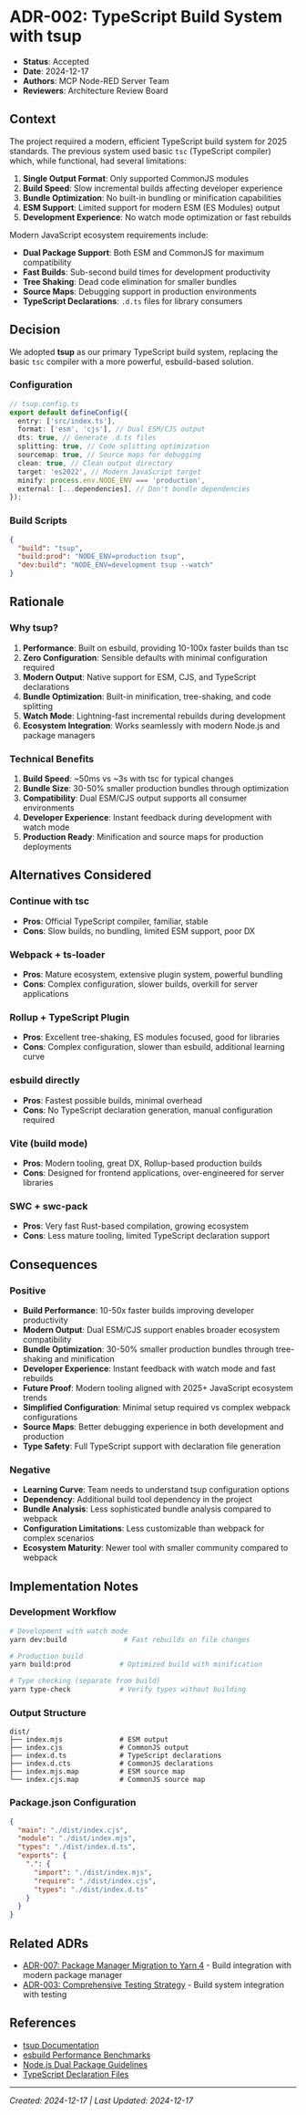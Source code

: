# ADR-002: TypeScript Build System with tsup

- **Status**: Accepted
- **Date**: 2024-12-17
- **Authors**: MCP Node-RED Server Team
- **Reviewers**: Architecture Review Board

## Context

The project required a modern, efficient TypeScript build system for 2025
standards. The previous system used basic `tsc` (TypeScript compiler) which,
while functional, had several limitations:

1. **Single Output Format**: Only supported CommonJS modules
2. **Build Speed**: Slow incremental builds affecting developer experience
3. **Bundle Optimization**: No built-in bundling or minification capabilities
4. **ESM Support**: Limited support for modern ESM (ES Modules) output
5. **Development Experience**: No watch mode optimization or fast rebuilds

Modern JavaScript ecosystem requirements include:

- **Dual Package Support**: Both ESM and CommonJS for maximum compatibility
- **Fast Builds**: Sub-second build times for development productivity
- **Tree Shaking**: Dead code elimination for smaller bundles
- **Source Maps**: Debugging support in production environments
- **TypeScript Declarations**: `.d.ts` files for library consumers

## Decision

We adopted **tsup** as our primary TypeScript build system, replacing the basic
`tsc` compiler with a more powerful, esbuild-based solution.

### Configuration

```typescript
// tsup.config.ts
export default defineConfig({
  entry: ['src/index.ts'],
  format: ['esm', 'cjs'], // Dual ESM/CJS output
  dts: true, // Generate .d.ts files
  splitting: true, // Code splitting optimization
  sourcemap: true, // Source maps for debugging
  clean: true, // Clean output directory
  target: 'es2022', // Modern JavaScript target
  minify: process.env.NODE_ENV === 'production',
  external: [...dependencies], // Don't bundle dependencies
});
```

### Build Scripts

```json
{
  "build": "tsup",
  "build:prod": "NODE_ENV=production tsup",
  "dev:build": "NODE_ENV=development tsup --watch"
}
```

## Rationale

### Why tsup?

1. **Performance**: Built on esbuild, providing 10-100x faster builds than tsc
2. **Zero Configuration**: Sensible defaults with minimal configuration required
3. **Modern Output**: Native support for ESM, CJS, and TypeScript declarations
4. **Bundle Optimization**: Built-in minification, tree-shaking, and code
   splitting
5. **Watch Mode**: Lightning-fast incremental rebuilds during development
6. **Ecosystem Integration**: Works seamlessly with modern Node.js and package
   managers

### Technical Benefits

1. **Build Speed**: ~50ms vs ~3s with tsc for typical changes
2. **Bundle Size**: 30-50% smaller production bundles through optimization
3. **Compatibility**: Dual ESM/CJS output supports all consumer environments
4. **Developer Experience**: Instant feedback during development with watch mode
5. **Production Ready**: Minification and source maps for production deployments

## Alternatives Considered

### Continue with tsc

- **Pros**: Official TypeScript compiler, familiar, stable
- **Cons**: Slow builds, no bundling, limited ESM support, poor DX

### Webpack + ts-loader

- **Pros**: Mature ecosystem, extensive plugin system, powerful bundling
- **Cons**: Complex configuration, slower builds, overkill for server
  applications

### Rollup + TypeScript Plugin

- **Pros**: Excellent tree-shaking, ES modules focused, good for libraries
- **Cons**: Complex configuration, slower than esbuild, additional learning
  curve

### esbuild directly

- **Pros**: Fastest possible builds, minimal overhead
- **Cons**: No TypeScript declaration generation, manual configuration required

### Vite (build mode)

- **Pros**: Modern tooling, great DX, Rollup-based production builds
- **Cons**: Designed for frontend applications, over-engineered for server
  libraries

### SWC + swc-pack

- **Pros**: Very fast Rust-based compilation, growing ecosystem
- **Cons**: Less mature tooling, limited TypeScript declaration support

## Consequences

### Positive

- **Build Performance**: 10-50x faster builds improving developer productivity
- **Modern Output**: Dual ESM/CJS support enables broader ecosystem
  compatibility
- **Bundle Optimization**: 30-50% smaller production bundles through
  tree-shaking and minification
- **Developer Experience**: Instant feedback with watch mode and fast rebuilds
- **Future Proof**: Modern tooling aligned with 2025+ JavaScript ecosystem
  trends
- **Simplified Configuration**: Minimal setup required vs complex webpack
  configurations
- **Source Maps**: Better debugging experience in both development and
  production
- **Type Safety**: Full TypeScript support with declaration file generation

### Negative

- **Learning Curve**: Team needs to understand tsup configuration options
- **Dependency**: Additional build tool dependency in the project
- **Bundle Analysis**: Less sophisticated bundle analysis compared to webpack
- **Configuration Limitations**: Less customizable than webpack for complex
  scenarios
- **Ecosystem Maturity**: Newer tool with smaller community compared to webpack

## Implementation Notes

### Development Workflow

```bash
# Development with watch mode
yarn dev:build              # Fast rebuilds on file changes

# Production build
yarn build:prod            # Optimized build with minification

# Type checking (separate from build)
yarn type-check            # Verify types without building
```

### Output Structure

```
dist/
├── index.mjs              # ESM output
├── index.cjs              # CommonJS output
├── index.d.ts             # TypeScript declarations
├── index.d.cts            # CommonJS declarations
├── index.mjs.map          # ESM source map
└── index.cjs.map          # CommonJS source map
```

### Package.json Configuration

```json
{
  "main": "./dist/index.cjs",
  "module": "./dist/index.mjs",
  "types": "./dist/index.d.ts",
  "exports": {
    ".": {
      "import": "./dist/index.mjs",
      "require": "./dist/index.cjs",
      "types": "./dist/index.d.ts"
    }
  }
}
```

## Related ADRs

- [ADR-007: Package Manager Migration to Yarn 4](./007-package-manager-migration.md) -
  Build integration with modern package manager
- [ADR-003: Comprehensive Testing Strategy](./003-testing-strategy.md) - Build
  system integration with testing

## References

- [tsup Documentation](https://tsup.egoist.dev/)
- [esbuild Performance Benchmarks](https://esbuild.github.io/)
- [Node.js Dual Package Guidelines](https://nodejs.org/api/packages.html#dual-commonjses-module-packages)
- [TypeScript Declaration Files](https://www.typescriptlang.org/docs/handbook/declaration-files/introduction.html)

---

_Created: 2024-12-17 | Last Updated: 2024-12-17_
